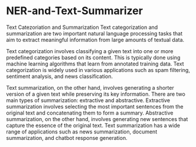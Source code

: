 # NER-and-Text-Summarizer
Text Catezoriation and Summarization
Text categorization and summarization are two important natural language processing tasks that aim to extract meaningful information from large amounts of textual data.

Text categorization involves classifying a given text into one or more predefined categories based on its content. This is typically done using machine learning algorithms that learn from annotated training data. Text categorization is widely used in various applications such as spam filtering, sentiment analysis, and news classification.

Text summarization, on the other hand, involves generating a shorter version of a given text while preserving its key information. There are two main types of summarization: extractive and abstractive. Extractive summarization involves selecting the most important sentences from the original text and concatenating them to form a summary. Abstractive summarization, on the other hand, involves generating new sentences that capture the essence of the original text. Text summarization has a wide range of applications such as news summarization, document summarization, and chatbot response generation.
